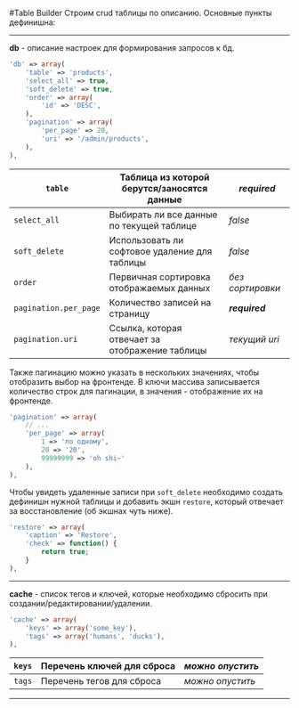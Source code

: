 #Table Builder
Строим crud таблицы по описанию. Основные пункты дефинишна:

---

**db** - описание настроек для формирования запросов к бд.
```php
'db' => array(
    'table' => 'products',
    'select_all' => true,
    'soft_delete' => true,
    'order' => array(
        'id' => 'DESC',
    ),
    'pagination' => array(
        'per_page' => 20,
        'uri' => '/admin/products',
    ),
),
```
| ```table``` | Таблица из которой берутся/заносятся данные | ***required*** |
| -- | -- | -- |
| ```select_all``` | Выбирать ли все данные по текущей таблице | *false* |
| ```soft_delete``` | Использовать ли софтовое удаление для таблицы | *false* |
| ```order``` | Первичная сортировка отображаемых данных | *без сортировки* |
| ```pagination.per_page``` | Количество записей на страницу | ***required*** |
| ```pagination.uri``` | Ссылка, которая отвечает за отображение таблицы | *текущий uri* |

Также пагинацию можно указать в нескольких значениях, чтобы отобразить выбор на фронтенде.
В ключи массива записывается количество строк для пагинации, в значения - отображение их на фронтенде.
```php
'pagination' => array(
    // ...
    'per_page' => array(
        1 => 'по одному', 
        20 => '20', 
        99999999 => 'oh shi~'
    ),
),
```
Чтобы увидеть удаленные записи при ```soft_delete``` необходимо создать дефинишн нужной таблицы и добавить экшн ```restore```, который отвечает за восстановление (об экшнах чуть ниже).
```php
'restore' => array(
    'caption' => 'Restore',
    'check' => function() {
        return true;
    }
),
```

---

**cache** - список тегов и ключей, которые необходимо сбросить при создании/редактировании/удалении.
```php
'cache' => array(
    'keys' => array('some_key'),
    'tags' => array('humans', 'ducks'),
),
```
| ```keys``` | Перечень ключей для сброса | *можно опустить* |
| -- | -- | -- |
| ```tags``` | Перечень тегов для сброса | *можно опустить* |

---


